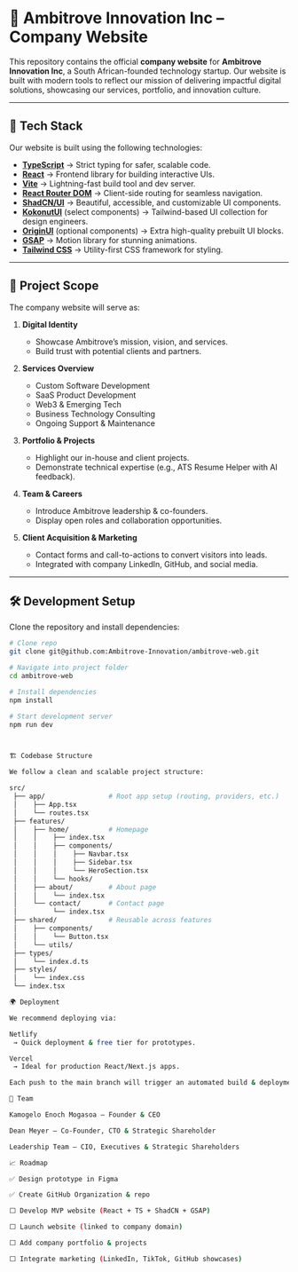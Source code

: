 # 🚀 Ambitrove Innovation Inc – Company Website

This repository contains the official **company website** for **Ambitrove Innovation Inc**, a South African-founded technology startup.
Our website is built with modern tools to reflect our mission of delivering impactful digital solutions, showcasing our services, portfolio, and innovation culture.

---

## 📌 Tech Stack

Our website is built using the following technologies:

- **[TypeScript](https://www.typescriptlang.org/)** → Strict typing for safer, scalable code.
- **[React](https://react.dev/)** → Frontend library for building interactive UIs.
- **[Vite](https://vitejs.dev/)** → Lightning-fast build tool and dev server.
- **[React Router DOM](https://reactrouter.com/)** → Client-side routing for seamless navigation.
- **[ShadCN/UI](https://ui.shadcn.com/)** → Beautiful, accessible, and customizable UI components.
- **[KokonutUI](https://kokonutui.com/)** (select components) → Tailwind-based UI collection for design engineers.
- **[OriginUI](https://originui.com/)** (optional components) → Extra high-quality prebuilt UI blocks.
- **[GSAP](https://greensock.com/gsap/)** → Motion library for stunning animations.
- **[Tailwind CSS](https://tailwindcss.com/)** → Utility-first CSS framework for styling.

---

## 🎯 Project Scope

The company website will serve as:

1. **Digital Identity**

   - Showcase Ambitrove’s mission, vision, and services.
   - Build trust with potential clients and partners.

2. **Services Overview**

   - Custom Software Development
   - SaaS Product Development
   - Web3 & Emerging Tech
   - Business Technology Consulting
   - Ongoing Support & Maintenance

3. **Portfolio & Projects**

   - Highlight our in-house and client projects.
   - Demonstrate technical expertise (e.g., ATS Resume Helper with AI feedback).

4. **Team & Careers**

   - Introduce Ambitrove leadership & co-founders.
   - Display open roles and collaboration opportunities.

5. **Client Acquisition & Marketing**
   - Contact forms and call-to-actions to convert visitors into leads.
   - Integrated with company LinkedIn, GitHub, and social media.

---

## 🛠 Development Setup

Clone the repository and install dependencies:

```bash
# Clone repo
git clone git@github.com:Ambitrove-Innovation/ambitrove-web.git

# Navigate into project folder
cd ambitrove-web

# Install dependencies
npm install

# Start development server
npm run dev



🏗 Codebase Structure

We follow a clean and scalable project structure:

src/
 ├── app/                # Root app setup (routing, providers, etc.)
 │    ├── App.tsx
 │    └── routes.tsx
 ├── features/
 │    ├── home/          # Homepage
 │    │    ├── index.tsx
 │    │    ├── components/
 │    │    │    ├── Navbar.tsx
 │    │    │    ├── Sidebar.tsx
 │    │    │    └── HeroSection.tsx
 │    │    └── hooks/
 │    ├── about/         # About page
 │    │    └── index.tsx
 │    └── contact/       # Contact page
 │         └── index.tsx
 ├── shared/             # Reusable across features
 │    ├── components/
 │    │    └── Button.tsx
 │    └── utils/
 ├── types/
 │    └── index.d.ts
 ├── styles/
 │    └── index.css
 └── index.tsx

🌍 Deployment

We recommend deploying via:

Netlify
 → Quick deployment & free tier for prototypes.

Vercel
 → Ideal for production React/Next.js apps.

Each push to the main branch will trigger an automated build & deployment.

👥 Team

Kamogelo Enoch Mogasoa – Founder & CEO

Dean Meyer – Co-Founder, CTO & Strategic Shareholder

Leadership Team – CIO, Executives & Strategic Shareholders

📈 Roadmap

✅ Design prototype in Figma

✅ Create GitHub Organization & repo

⬜ Develop MVP website (React + TS + ShadCN + GSAP)

⬜ Launch website (linked to company domain)

⬜ Add company portfolio & projects

⬜ Integrate marketing (LinkedIn, TikTok, GitHub showcases)
```
